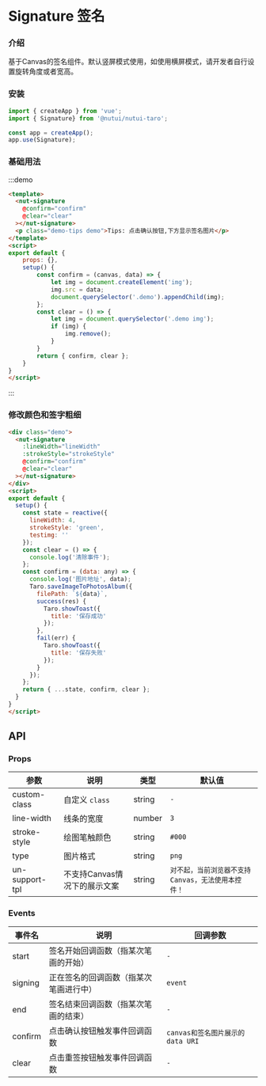 #  Signature 签名

### 介绍

基于Canvas的签名组件。默认竖屏模式使用，如使用横屏模式，请开发者自行设置旋转角度或者宽高。
    
### 安装

``` javascript
import { createApp } from 'vue';
import { Signature} from '@nutui/nutui-taro';

const app = createApp();
app.use(Signature);

```

### 基础用法

:::demo

```html
<template>
  <nut-signature  
    @confirm="confirm" 
    @clear="clear"
  ></nut-signature>
  <p class="demo-tips demo">Tips: 点击确认按钮,下方显示签名图片</p>
</template>
<script>
export default {
    props: {},
    setup() {
        const confirm = (canvas, data) => {
            let img = document.createElement('img');
            img.src = data;
            document.querySelector('.demo').appendChild(img);
        };
        const clear = () => {
            let img = document.querySelector('.demo img'); 
            if (img) {
                img.remove();
            }
        }
        return { confirm, clear };
    }
}
</script>
```
:::
    
 
### 修改颜色和签字粗细

```html
<div class="demo">
  <nut-signature
    :lineWidth="lineWidth"
    :strokeStyle="strokeStyle"
    @confirm="confirm"
    @clear="clear"
  ></nut-signature>
</div>
<script>
export default {
  setup() {
    const state = reactive({
      lineWidth: 4,
      strokeStyle: 'green',
      testimg: ''
    });
    const clear = () => {
      console.log('清除事件');
    };
    const confirm = (data: any) => {
      console.log('图片地址', data);
      Taro.saveImageToPhotosAlbum({
        filePath: `${data}`,
        success(res) {
          Taro.showToast({
            title: '保存成功'
          });
        },
        fail(err) {
          Taro.showToast({
            title: '保存失败'
          });
        }
      });
    };
    return { ...state, confirm, clear };
  }
}
</script>
```
    
## API
    
### Props
    
| 参数 | 说明 | 类型 | 默认值
|----- | ----- | ----- | ----- 
| custom-class | 自定义 `class` | string | `-`
| line-width | 线条的宽度 | number | `3`
| stroke-style | 绘图笔触颜色 | string | `#000`
| type | 图片格式 | string | `png`
| un-support-tpl | 不支持Canvas情况下的展示文案 | string | `对不起，当前浏览器不支持Canvas，无法使用本控件！`

### Events

| 事件名 | 说明 | 回调参数 
|----- | ----- | ----- 
| start | 签名开始回调函数（指某次笔画的开始） | `-`
| signing | 正在签名的回调函数（指某次笔画进行中） | `event`
| end | 签名结束回调函数（指某次笔画的结束）| `-`
| confirm | 点击确认按钮触发事件回调函数 | `canvas和签名图片展示的 data URI`
| clear | 点击重签按钮触发事件回调函数 | `-`